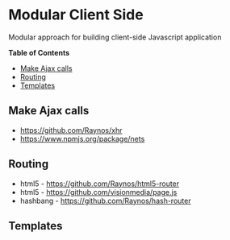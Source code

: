 # Modular Client Side

Modular approach for building client-side Javascript application

**Table of Contents**

- [Make Ajax calls](#user-content-make-ajax-calls)
- [Routing](#user-content-routing)
- [Templates](#user-content-templates)

## Make Ajax calls

* https://github.com/Raynos/xhr
* https://www.npmjs.org/package/nets

## Routing

* html5 - https://github.com/Raynos/html5-router
* html5 - https://github.com/visionmedia/page.js
* hashbang - https://github.com/Raynos/hash-router

## Templates


